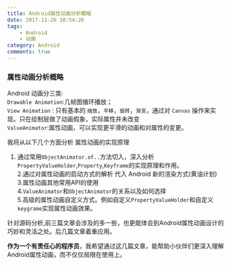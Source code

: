 ```yaml
---
title: Android属性动画分析概略
date: 2017-11-26 10:54:26
tags:
	- Android
	- 动画
category: Android
comments: true
---
```


### 属性动画分析概略
Android 动画分三类:  
`Drawable Animation`:几帧图循环播放；  
`View Animation` : 只有基本的 `缩放`，`平移`，`旋转`，`渐变`，通过对 `Canvas` 操作来实现。只在绘制层做了动画假象，实际属性并未改变  
`ValueAnimator`:属性动画，可以实现更平滑的动画和对属性的变更。

我将从以下几个方面分析 属性动画的实现原理

1. 通过常用`ObjectAnimator.of..`方法切入，深入分析 `PropertyValueHolder`,`Property`,`Keyframe`的实现原理和作用。    
2.通过对属性动画的启动方式的解析 代入 Android 新的渲染方式(黄油计划)  
3.属性动画其他常用API的使用  
4.`ValueAnimator`和`ObjectAnimator`的关系以及如何选择  
5.高级的属性动画自定义方式。例如自定义`PropertyValueHolder`和自定义`keygrame`实现属性动画效果。  

针对源码分析,前三篇文章会涉及的多一些，也更能体会到Android属性动画设计的巧妙和灵活之处。后几篇文章着重应用。

**作为一个有责任心的程序员**，我希望通过这几篇文章，能帮助小伙伴们更深入理解Android属性动画，而不仅仅局限在使用上。
